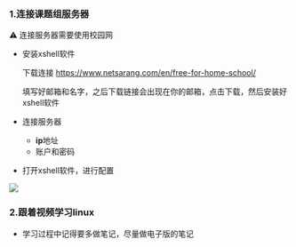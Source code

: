 ### 1.连接课题组服务器

:warning: 连接服务器需要使用校园网

+ 安装xshell软件

  下载连接 https://www.netsarang.com/en/free-for-home-school/

  填写好邮箱和名字，之后下载链接会出现在你的邮箱，点击下载，然后安装好xshell软件

+ 连接服务器

  + **ip**地址
  + 账户和密码
+ 打开xshell软件，进行配置

![](https://43423.oss-cn-beijing.aliyuncs.com/img/20190928204332.png)

### 2.跟着视频学习linux

+ 学习过程中记得要多做笔记，尽量做电子版的笔记

